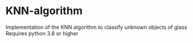 # KNN-algorithm
Implementation of the KNN algorithm to classify unknown objects of glass 
Requires python 3.8 or higher

